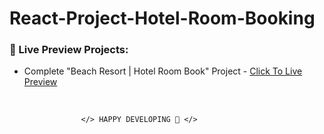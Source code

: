 # React-Project-Hotel-Room-Booking

### 🔰 Live Preview Projects:

- Complete "Beach Resort | Hotel Room Book" Project - [Click To Live Preview][beach-resort]

<br />

                    </> HAPPY DEVELOPING 🤣 </>

<!-- project link -->

[beach-resort]: https://mukul-breach-resort-project.netlify.app/
